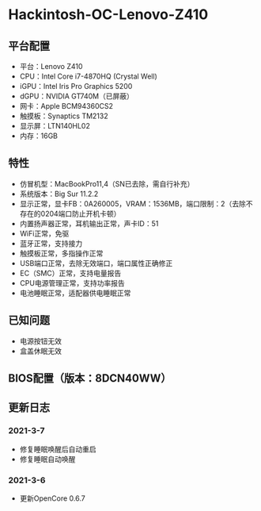 # Hackintosh-OC-Lenovo-Z410

## 平台配置
* 平台：Lenovo Z410
* CPU：Intel Core i7-4870HQ (Crystal Well)
* iGPU：Intel Iris Pro Graphics 5200
* dGPU：NVIDIA GT740M（已屏蔽）
* 网卡：Apple BCM94360CS2
* 触摸板：Synaptics TM2132
* 显示屏：LTN140HL02
* 内存：16GB

## 特性
* 仿冒机型：MacBookPro11,4（SN已去除，需自行补充）
* 系统版本：Big Sur 11.2.2
* 显示正常，显卡FB：0A260005，VRAM：1536MB，端口限制：2（去除不存在的0204端口防止开机卡顿）
* 内置扬声器正常，耳机输出正常，声卡ID：51
* WiFi正常，免驱
* 蓝牙正常，支持接力
* 触摸板正常，多指操作正常
* USB端口正常，去除无效端口，端口属性正确修正
* EC（SMC）正常，支持电量报告
* CPU电源管理正常，支持功率报告
* 电池睡眠正常，适配器供电睡眠正常

## 已知问题
* 电源按钮无效
* 盒盖休眠无效

## BIOS配置（版本：8DCN40WW）

## 更新日志
### 2021-3-7
* 修复睡眠唤醒后自动重启
* 修复睡眠自动唤醒
### 2021-3-6
* 更新OpenCore 0.6.7
